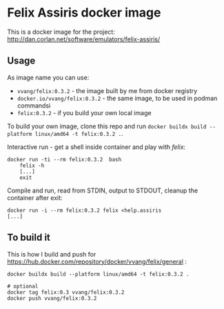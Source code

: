 # Felix Assiris docker image

This is a docker image for the project: http://dan.corlan.net/software/emulators/felix-assiris/

## Usage

As image name you can use:
- `vvang/felix:0.3.2` - the image built by me from docker registry
- `docker.io/vvang/felix:0.3.2` - the same image, to be used in podman commandsi
- `felix:0.3.2` - if you build your own local image

To build your own image, clone this repo and run `docker buildx build --platform linux/amd64 -t felix:0.3.2 .`.

Interactive run - get a shell inside container and play with *felix*:
```
docker run -ti --rm felix:0.3.2  bash
    felix -h
    [...]
    exit
```

Compile and run, read from STDIN, output to STDOUT, cleanup the container after exit:
```
docker run -i --rm felix:0.3.2 felix <help.assiris
[...]
```

## To build it

This is how I build and push for https://hub.docker.com/repository/docker/vvang/felix/general :

```
docker buildx build --platform linux/amd64 -t felix:0.3.2 .

# optional
docker tag felix:0.3 vvang/felix:0.3.2
docker push vvang/felix:0.3.2
```

